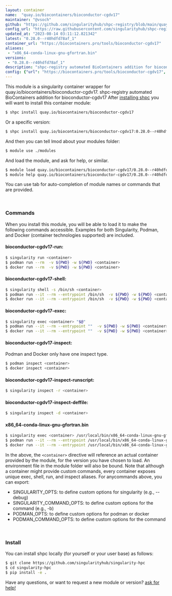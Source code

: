 ```yaml
---
layout: container
name:  "quay.io/biocontainers/bioconductor-cgdv17"
maintainer: "@vsoch"
github: "https://github.com/singularityhub/shpc-registry/blob/main/quay.io/biocontainers/bioconductor-cgdv17/container.yaml"
config_url: "https://raw.githubusercontent.com/singularityhub/shpc-registry/main/quay.io/biocontainers/bioconductor-cgdv17/container.yaml"
updated_at: "2023-08-14 03:11:12.821342"
latest: "0.28.0--r40hdfd78af_1"
container_url: "https://biocontainers.pro/tools/bioconductor-cgdv17"
aliases:
 - "x86_64-conda-linux-gnu-gfortran.bin"
versions:
 - "0.28.0--r40hdfd78af_1"
description: "shpc-registry automated BioContainers addition for bioconductor-cgdv17"
config: {"url": "https://biocontainers.pro/tools/bioconductor-cgdv17", "maintainer": "@vsoch", "description": "shpc-registry automated BioContainers addition for bioconductor-cgdv17", "latest": {"0.28.0--r40hdfd78af_1": "sha256:4acdd27580990a4741db0897335034a7623e7985a0dcb8bd439f624117c21f9c"}, "tags": {"0.28.0--r40hdfd78af_1": "sha256:4acdd27580990a4741db0897335034a7623e7985a0dcb8bd439f624117c21f9c"}, "docker": "quay.io/biocontainers/bioconductor-cgdv17", "aliases": {"x86_64-conda-linux-gnu-gfortran.bin": "/usr/local/bin/x86_64-conda-linux-gnu-gfortran.bin"}}
---
```


This module is a singularity container wrapper for quay.io/biocontainers/bioconductor-cgdv17.
shpc-registry automated BioContainers addition for bioconductor-cgdv17
After [installing shpc](#install) you will want to install this container module:


```bash
$ shpc install quay.io/biocontainers/bioconductor-cgdv17
```

Or a specific version:

```bash
$ shpc install quay.io/biocontainers/bioconductor-cgdv17:0.28.0--r40hdfd78af_1
```

And then you can tell lmod about your modules folder:

```bash
$ module use ./modules
```

And load the module, and ask for help, or similar.

```bash
$ module load quay.io/biocontainers/bioconductor-cgdv17/0.28.0--r40hdfd78af_1
$ module help quay.io/biocontainers/bioconductor-cgdv17/0.28.0--r40hdfd78af_1
```

You can use tab for auto-completion of module names or commands that are provided.

<br>

### Commands

When you install this module, you will be able to load it to make the following commands accessible.
Examples for both Singularity, Podman, and Docker (container technologies supported) are included.

#### bioconductor-cgdv17-run:

```bash
$ singularity run <container>
$ podman run --rm  -v ${PWD} -w ${PWD} <container>
$ docker run --rm  -v ${PWD} -w ${PWD} <container>
```

#### bioconductor-cgdv17-shell:

```bash
$ singularity shell -s /bin/sh <container>
$ podman run --it --rm --entrypoint /bin/sh  -v ${PWD} -w ${PWD} <container>
$ docker run --it --rm --entrypoint /bin/sh  -v ${PWD} -w ${PWD} <container>
```

#### bioconductor-cgdv17-exec:

```bash
$ singularity exec <container> "$@"
$ podman run --it --rm --entrypoint ""  -v ${PWD} -w ${PWD} <container> "$@"
$ docker run --it --rm --entrypoint ""  -v ${PWD} -w ${PWD} <container> "$@"
```

#### bioconductor-cgdv17-inspect:

Podman and Docker only have one inspect type.

```bash
$ podman inspect <container>
$ docker inspect <container>
```

#### bioconductor-cgdv17-inspect-runscript:

```bash
$ singularity inspect -r <container>
```

#### bioconductor-cgdv17-inspect-deffile:

```bash
$ singularity inspect -d <container>
```


#### x86_64-conda-linux-gnu-gfortran.bin

```bash
$ singularity exec <container> /usr/local/bin/x86_64-conda-linux-gnu-gfortran.bin
$ podman run --it --rm --entrypoint /usr/local/bin/x86_64-conda-linux-gnu-gfortran.bin   -v ${PWD} -w ${PWD} <container> -c " $@"
$ docker run --it --rm --entrypoint /usr/local/bin/x86_64-conda-linux-gnu-gfortran.bin   -v ${PWD} -w ${PWD} <container> -c " $@"
```



In the above, the `<container>` directive will reference an actual container provided
by the module, for the version you have chosen to load. An environment file in the
module folder will also be bound. Note that although a container
might provide custom commands, every container exposes unique exec, shell, run, and
inspect aliases. For anycommands above, you can export:

 - SINGULARITY_OPTS: to define custom options for singularity (e.g., --debug)
 - SINGULARITY_COMMAND_OPTS: to define custom options for the command (e.g., -b)
 - PODMAN_OPTS: to define custom options for podman or docker
 - PODMAN_COMMAND_OPTS: to define custom options for the command

<br>

### Install

You can install shpc locally (for yourself or your user base) as follows:

```bash
$ git clone https://github.com/singularityhub/singularity-hpc
$ cd singularity-hpc
$ pip install -e .
```

Have any questions, or want to request a new module or version? [ask for help!](https://github.com/singularityhub/singularity-hpc/issues)